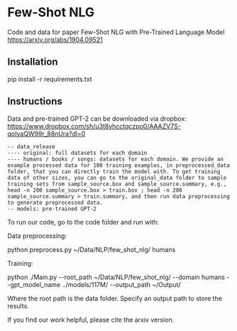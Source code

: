 # Few-Shot NLG
Code and data for paper Few-Shot NLG with Pre-Trained Language Model
https://arxiv.org/abs/1904.09521


## Installation
pip install -r requirements.txt

## Instructions
Data and pre-trained GPT-2 can be downloaded via dropbox: https://www.dropbox.com/sh/u3t8yhcctqczpo0/AAAZV7S-qoIyaQW99r_88nUra?dl=0
```
-- data_release
---- original: full datasets for each domain
---- humans / books / songs: datasets for each domain. We provide an example processed data for 100 training examples, in preprocessed_data folder, that you can directly train the model with. To get training data of other sizes, you can go to the original_data folder to sample training sets from sample_source.box and sample_source.summary, e.g., head -n 200 sample_source.box > train.box ; head -n 200 sample_source.summary > train.summary, and then run data preprocessing to generate preprocessed data.
-- models: pre-trained GPT-2 
```
To run our code, go to the code folder and run with: 

Data preprocessing:

python preprocess.py ~/Data/NLP/few_shot_nlg/ humans

Training:

python ./Main.py --root_path ~/Data/NLP/few_shot_nlg/ --domain humans --gpt_model_name ../models/117M/ --output_path ~/Output/

Where the root path is the data folder. Specify an output path to store the results. 

If you find our work helpful, please cite the arxiv version. 

